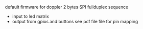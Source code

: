 default firmware for doppler
2 bytes SPI fullduplex sequence
- input to led matrix
- output from gpios and buttons see pcf file file for pin mapping
